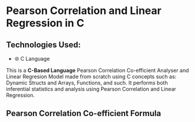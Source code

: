 # Pearson Correlation and Linear Regression in C

## Technologies Used:
- 🌐 C Language

This is a **C-Based Language** Pearson Correlation Co-efficient Analyser and Linear Regresion Model made from scratch using C concepts such as: Dynamic Structs and Arrays, Functions, and such. It performs both inferential statistics and analysis using Pearson Correlation and Linear Regression.

## Pearson Correlation Co-efficient Formula
